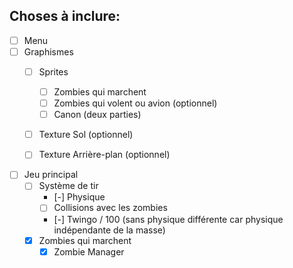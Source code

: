 ## Choses à inclure:

- [ ] Menu
- [ ] Graphismes
    - [ ] Sprites
        - [ ] Zombies qui marchent
        - [ ] Zombies qui volent ou avion (optionnel)
        - [ ] Canon (deux parties)
    - [ ] Texture Sol (optionnel)
    - [ ] Texture Arrière-plan (optionnel)


- [ ] Jeu principal
    - [ ] Système de tir
        - [-] Physique
        - [ ] Collisions avec les zombies
        - [-]  Twingo / 100 (sans physique différente car physique indépendante de la masse)
    - [x] Zombies qui marchent
        - [x] Zombie Manager